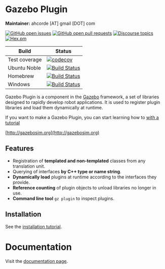 # Gazebo Plugin

**Maintainer:** ahcorde [AT] gmail [DOT] com

[![GitHub open issues](https://img.shields.io/github/issues-raw/gazebosim/gz-plugin.svg)](https://github.com/gazebosim/gz-plugin/issues)
[![GitHub open pull requests](https://img.shields.io/github/issues-pr-raw/gazebosim/gz-plugin.svg)](https://github.com/gazebosim/gz-plugin/pulls)
[![Discourse topics](https://img.shields.io/discourse/https/community.gazebosim.org/topics.svg)](https://community.gazebosim.org)
[![Hex.pm](https://img.shields.io/hexpm/l/plug.svg)](https://www.apache.org/licenses/LICENSE-2.0)

Build | Status
-- | --
Test coverage | [![codecov](https://codecov.io/gh/gazebosim/gz-plugin/tree/gz-plugin3/graph/badge.svg)](https://codecov.io/gh/gazebosim/gz-plugin/tree/gz-plugin3)
Ubuntu Noble  | [![Build Status](https://build.osrfoundation.org/job/gz_plugin-ci-gz-plugin3-noble-amd64/badge/icon)](https://build.osrfoundation.org/job/gz_plugin-ci-gz-plugin3-noble-amd64/)
Homebrew      | [![Build Status](https://build.osrfoundation.org/buildStatus/icon?job=gz_plugin-ci-gz-plugin3-homebrew-amd64)](https://build.osrfoundation.org/job/gz_plugin-ci-gz-plugin3-homebrew-amd64)
Windows       | [![Build Status](https://build.osrfoundation.org/buildStatus/icon?job=gz_plugin-3-clowin)]([https://build.osrfoundation.org/job/gz_plugin-3-clowin](https://build.osrfoundation.org/job/gz_plugin-3-clowin/))


Gazebo Plugin is a component in the [Gazebo](http://gazebosim.org) framework, a set
of libraries designed to rapidly develop robot applications.
It is used to register plugin libraries and load them dynamically at runtime.

If you want to make a Gazebo Plugin, you can start learning how to [with a tutorial](https://gazebosim.org/api/sim/9/createsystemplugins.html)

[http://gazebosim.org](http://gazebosim.org)

## Features

* Registration of **templated and non-templated** classes from any translation unit.
* Querying of interfaces **by C++ type or name string**.
* **Dynamically load** plugins at runtime according to the interfaces they provide.
* **Reference counting** of plugin objects to unload libraries no longer in use.
* **Command line tool** `gz plugin` to inspect plugins.

## Installation

See the [installation tutorial](https://gazebosim.org/api/plugin/2/installation.html).

# Documentation

Visit the [documentation page](https://gazebosim.org/api/plugin/2/index.html).
